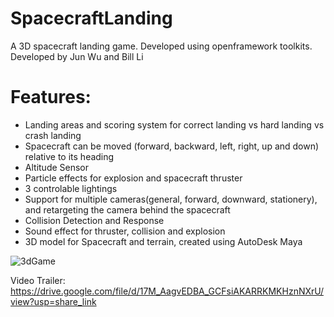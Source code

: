 # SpacecraftLanding
A 3D spacecraft landing game. Developed using openframework toolkits. Developed by Jun Wu and Bill Li

# Features:
- Landing areas and scoring system for correct landing vs hard landing vs crash landing
- Spacecraft can be moved (forward, backward, left, right, up and down) relative to its heading
- Altitude Sensor 
- Particle effects for explosion and spacecraft thruster
- 3 controlable lightings
- Support for multiple cameras(general, forward, downward, stationery), and retargeting the camera behind the spacecraft
- Collision Detection and Response
- Sound effect for thruster, collision and explosion
- 3D model for Spacecraft and terrain, created using AutoDesk Maya

![3dGame](https://user-images.githubusercontent.com/89228133/206940765-8bf64bf9-afc3-4439-a92b-492ddc55bdf4.png)


Video Trailer:
https://drive.google.com/file/d/17M_AagvEDBA_GCFsiAKARRKMKHznNXrU/view?usp=share_link
